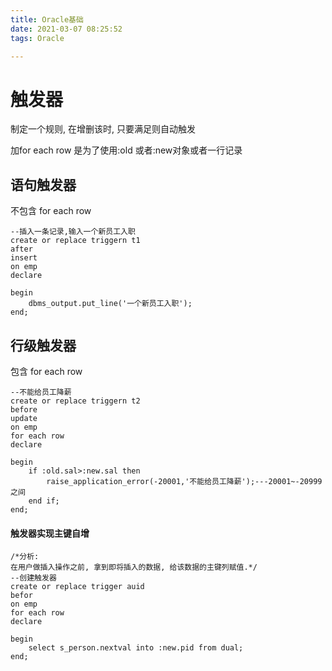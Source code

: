 ```yaml
---
title: Oracle基础
date: 2021-03-07 08:25:52
tags: Oracle

---
```


# 触发器

<!--more-->

制定一个规则, 在增删该时, 只要满足则自动触发

加for each row 是为了使用:old 或者:new对象或者一行记录

## 语句触发器

不包含 for each row

```plsql
--插入一条记录,输入一个新员工入职
create or replace triggern t1
after
insert
on emp
declare

begin
	dbms_output.put_line('一个新员工入职');
end;
```



## 行级触发器

包含 for each row
```plsql
--不能给员工降薪
create or replace triggern t2
before
update
on emp
for each row
declare

begin
    if :old.sal>:new.sal then
        raise_application_error(-20001,'不能给员工降薪');---20001~-20999之间
    end if;
end;
```

#### 触发器实现主键自增

```plsql
/*分析:
在用户做插入操作之前, 拿到即将插入的数据, 给该数据的主键列赋值.*/
--创建触发器
create or replace trigger auid
befor
on emp
for each row
declare

begin
	select s_person.nextval into :new.pid from dual;
end;
```

